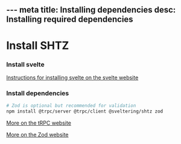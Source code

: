 --- meta
title: Installing dependencies
desc: Installing required dependencies
---
# Install SHTZ

### Install svelte
[Instructions for installing svelte on the svelte website](https://svelte.dev/docs/introduction#start-a-new-project)

### Install dependencies

```bash
# Zod is optional but recommended for validation
npm install @trpc/server @trpc/client @sveltering/shtz zod
```
[More on the tRPC website](https://trpc.io/)

[More on the Zod website](https://zod.dev/)